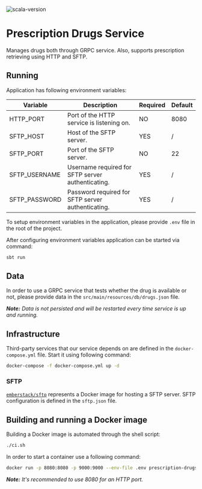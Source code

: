 ![scala-version][scala-version-badge]

# Prescription Drugs Service

Manages drugs both through GRPC service. Also, supports prescription retrieving using HTTP and SFTP.

## Running

Application has following environment variables:

| Variable      | Description                                       | Required | Default |
|---------------|---------------------------------------------------|----------|---------|
| HTTP_PORT     | Port of the HTTP service is listening on.         | NO       | 8080    |
| SFTP_HOST     | Host of the SFTP server.                          | YES      | /       |
| SFTP_PORT     | Port of the SFTP server.                          | NO       | 22      |
| SFTP_USERNAME | Username required for SFTP server authenticating. | YES      | /       |
| SFTP_PASSWORD | Password required for SFTP server authenticating. | YES      | /       |

To setup environment variables in the application, please provide `.env` file in the root of the project.

After configuring environment variables application can be started via command:
```bash
sbt run
```

## Data

In order to use a GRPC service that tests whether the drug is available or not, please provide data in the `src/main/resources/db/drugs.json` file.

_**Note:** Data is not persisted and will be restarted every time service is up and running._

## Infrastructure

Third-party services that our service depends on are defined in the `docker-compose.yml` file. Start it using following command:
```bash
docker-compose -f docker-compose.yml up -d
```

### SFTP

[`emberstack/sftp`](https://hub.docker.com/r/emberstack/sftp) represents a Docker image for hosting a SFTP server.
SFTP configuration is defined in the `sftp.json` file.

## Building and running a Docker image

Building a Docker image is automated through the shell script:
```bash
./ci.sh
```

In order to start a container use a following command:
```bash
docker run -p 8080:8080 -p 9000:9000 --env-file .env prescription-drugs:latest
```

_**Note:** It's recommended to use 8080 for an HTTP port._

[scala-version-badge]: https://img.shields.io/badge/scala-2.13.6-red?logo=scala&color=red
